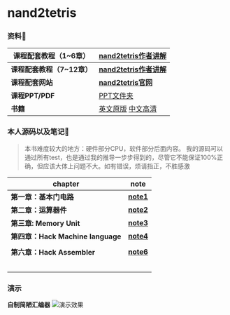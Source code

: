 # nand2tetris


### 资料🤖

| 课程配套教程（1~6章） | [nand2tetris作者讲解](https://www.coursera.org/learn/build-a-computer) |
| --------------------- | ------------------------------------------------------------ |
| **课程配套教程（7~12章）** | [**nand2tetris作者讲解**](https://www.coursera.org/learn/nand2tetris2)     |
| **课程配套网站**      | [**nand2tetris官网**](https://www.nand2tetris.org/)          |
| **课程PPT/PDF**       | [PPT文件夹](https://github.com/coderhare/nand2tetris/tree/main/Documents/PPT)                                                         |
| **书籍**                  | [英文原版](https://github.com/coderhare/nand2tetris/blob/main/Documents/Books/The%20Elements%20of%20Computing%20Systems%20%20Building%20a%20Mod(1)(2).pdf)   [中文高清](https://github.com/coderhare/nand2tetris/blob/main/Documents/Books/%5B%E8%AE%A1%E7%AE%97%E6%9C%BA%E7%B3%BB%E7%BB%9F%E8%A6%81%E7%B4%A0%EF%BC%9A%E4%BB%8E%E9%9B%B6%E5%BC%80%E5%A7%8B%E6%9E%84%E5%BB%BA%E7%8E%B0%E4%BB%A3%E8%AE%A1%E7%AE%97%E6%9C%BA%5D.pdf)                                             |



### 本人源码以及笔记🦆

> 本书难度较大的地方：硬件部分CPU，软件部分后面内容。
> 我的源码可以通过所有test，也是通过我的推导一步步得到的，尽管它不能保证100%正确，但应该大体上问题不大。如有错误，烦请指正，不胜感激

|chapter                 |note|
| ---------------------- | --------- |
| **第一章：基本门电路**                      |  [**note1**](https://github.com/coderhare/nand2tetris/blob/main/Notes/%E7%AC%AC%E4%B8%80%E7%AB%A0%EF%BC%9A%E5%9F%BA%E6%9C%AC%E9%97%A8%E7%94%B5%E8%B7%AF.md)         |
| **第二章：运算器件**                       | [**note2**](https://github.com/coderhare/nand2tetris/blob/main/Notes/%E7%AC%AC%E4%BA%8C%E7%AB%A0%EF%BC%9A%E8%BF%90%E7%AE%97%E5%99%A8%E4%BB%B6.md)          |
|  **第三章: Memory Unit**                      | [**note3**](https://github.com/coderhare/nand2tetris/blob/main/Notes/%E7%AC%AC%E4%B8%89%E7%AB%A0%EF%BC%9AMemory%20Unit.md)          |
| **第四章：Hack Machine language**                       |  [**note4**](https://github.com/coderhare/nand2tetris/blob/main/Notes/%10%E7%AC%AC%E5%9B%9B%E7%AB%A0%EF%BC%9A%10Hack%20Machine%20language.md)         |
|                        |           |
| **第六章：Hack Assembler** | [**note6**](https://github.com/coderhare/nand2tetris/blob/main/Notes/%E7%AC%AC%E5%85%AD%E7%AB%A0%EF%BC%9AHack%20Assembler.md) |
|                        |           |
|                        |           |
|                        |           |
|                        |           |
|                        |           |




### 演示

**自制简陋汇编器**
![演示效果](https://github.com/coderhare/nand2tetris/blob/main/Documents/%E6%BC%94%E7%A4%BA/Kapture%202021-10-18%20at%2014.00.41.gif)
